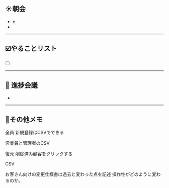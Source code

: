 ## **☀️**朝会

- e
- 

---
## ☑️やることリスト

- [ ]  


---
## 📌 進捗会議

- 


---
## 📝その他メモ


全員
新規登録はCSVでできる



営業員と管理者のCSV


復元
削除済み顧客をクリックする

CSV






お客さん向けの変更仕様書は過去と変わった点を記述
操作性がどのように変わるのか。






